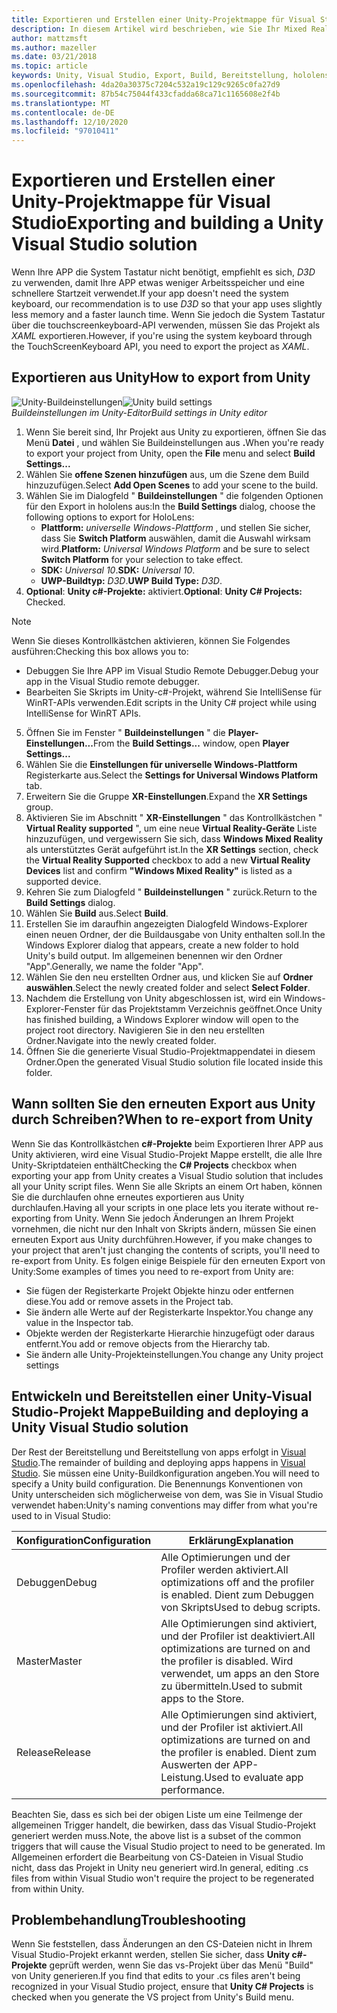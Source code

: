 ```yaml
---
title: Exportieren und Erstellen einer Unity-Projektmappe für Visual Studio
description: In diesem Artikel wird beschrieben, wie Sie Ihr Mixed Reality-Projekt aus Unity exportieren, sodass Sie in Visual Studio erstellen und bereitstellen können.
author: mattzmsft
ms.author: mazeller
ms.date: 03/21/2018
ms.topic: article
keywords: Unity, Visual Studio, Export, Build, Bereitstellung, hololens, Mixed Reality-Headset, Windows Mixed Reality-Headset, Virtual Reality-Headset, UWP, Bereitstellung
ms.openlocfilehash: 4da20a30375c7204c532a19c129c9265c0fa27d9
ms.sourcegitcommit: 87b54c75044f433cfadda68ca71c1165608e2f4b
ms.translationtype: MT
ms.contentlocale: de-DE
ms.lasthandoff: 12/10/2020
ms.locfileid: "97010411"
---
```

# <a name="exporting-and-building-a-unity-visual-studio-solution"></a><span data-ttu-id="ce254-104">Exportieren und Erstellen einer Unity-Projektmappe für Visual Studio</span><span class="sxs-lookup"><span data-stu-id="ce254-104">Exporting and building a Unity Visual Studio solution</span></span>

<span data-ttu-id="ce254-105">Wenn Ihre APP die System Tastatur nicht benötigt, empfiehlt es sich, *D3D* zu verwenden, damit Ihre APP etwas weniger Arbeitsspeicher und eine schnellere Startzeit verwendet.</span><span class="sxs-lookup"><span data-stu-id="ce254-105">If your app doesn't need the system keyboard, our recommendation is to use *D3D* so that your app uses slightly less memory and a faster launch time.</span></span> <span data-ttu-id="ce254-106">Wenn Sie jedoch die System Tastatur über die touchscreenkeyboard-API verwenden, müssen Sie das Projekt als *XAML* exportieren.</span><span class="sxs-lookup"><span data-stu-id="ce254-106">However, if you're using the system keyboard through the TouchScreenKeyboard API, you need to export the project as *XAML*.</span></span>

## <a name="how-to-export-from-unity"></a><span data-ttu-id="ce254-107">Exportieren aus Unity</span><span class="sxs-lookup"><span data-stu-id="ce254-107">How to export from Unity</span></span>

<span data-ttu-id="ce254-108">![Unity-Buildeinstellungen](images/unitybuildsettings-300px.png)</span><span class="sxs-lookup"><span data-stu-id="ce254-108">![Unity build settings](images/unitybuildsettings-300px.png)</span></span><br>
<span data-ttu-id="ce254-109">*Buildeinstellungen im Unity-Editor*</span><span class="sxs-lookup"><span data-stu-id="ce254-109">*Build settings in Unity editor*</span></span>

1. <span data-ttu-id="ce254-110">Wenn Sie bereit sind, Ihr Projekt aus Unity zu exportieren, öffnen Sie das Menü **Datei** , und wählen Sie Buildeinstellungen aus **.**</span><span class="sxs-lookup"><span data-stu-id="ce254-110">When you're ready to export your project from Unity, open the **File** menu and select **Build Settings...**</span></span>
2. <span data-ttu-id="ce254-111">Wählen Sie **offene Szenen hinzufügen** aus, um die Szene dem Build hinzuzufügen.</span><span class="sxs-lookup"><span data-stu-id="ce254-111">Select **Add Open Scenes** to add your scene to the build.</span></span>
3. <span data-ttu-id="ce254-112">Wählen Sie im Dialogfeld " **Buildeinstellungen** " die folgenden Optionen für den Export in hololens aus:</span><span class="sxs-lookup"><span data-stu-id="ce254-112">In the **Build Settings** dialog, choose the following options to export for HoloLens:</span></span>
   * <span data-ttu-id="ce254-113">**Plattform:** *universelle Windows-Plattform* , und stellen Sie sicher, dass Sie **Switch Platform** auswählen, damit die Auswahl wirksam wird.</span><span class="sxs-lookup"><span data-stu-id="ce254-113">**Platform:** *Universal Windows Platform* and be sure to select **Switch Platform** for your selection to take effect.</span></span>
   * <span data-ttu-id="ce254-114">**SDK:** *Universal 10*.</span><span class="sxs-lookup"><span data-stu-id="ce254-114">**SDK:** *Universal 10*.</span></span>
   * <span data-ttu-id="ce254-115">**UWP-Buildtyp:** *D3D*.</span><span class="sxs-lookup"><span data-stu-id="ce254-115">**UWP Build Type:** *D3D*.</span></span>
4. <span data-ttu-id="ce254-116">**Optional**: **Unity c#-Projekte:** aktiviert.</span><span class="sxs-lookup"><span data-stu-id="ce254-116">**Optional**: **Unity C# Projects:** Checked.</span></span>

>[!NOTE]
><span data-ttu-id="ce254-117">Wenn Sie dieses Kontrollkästchen aktivieren, können Sie Folgendes ausführen:</span><span class="sxs-lookup"><span data-stu-id="ce254-117">Checking this box allows you to:</span></span>
>* <span data-ttu-id="ce254-118">Debuggen Sie Ihre APP im Visual Studio Remote Debugger.</span><span class="sxs-lookup"><span data-stu-id="ce254-118">Debug your app in the Visual Studio remote debugger.</span></span>
>* <span data-ttu-id="ce254-119">Bearbeiten Sie Skripts im Unity-c#-Projekt, während Sie IntelliSense für WinRT-APIs verwenden.</span><span class="sxs-lookup"><span data-stu-id="ce254-119">Edit scripts in the Unity C# project while using IntelliSense for WinRT APIs.</span></span>

5. <span data-ttu-id="ce254-120">Öffnen Sie im Fenster " **Buildeinstellungen** " die **Player-Einstellungen...**</span><span class="sxs-lookup"><span data-stu-id="ce254-120">From the **Build Settings...** window, open **Player Settings...**</span></span>
6. <span data-ttu-id="ce254-121">Wählen Sie die **Einstellungen für universelle Windows-Plattform** Registerkarte aus.</span><span class="sxs-lookup"><span data-stu-id="ce254-121">Select the **Settings for Universal Windows Platform** tab.</span></span>
7. <span data-ttu-id="ce254-122">Erweitern Sie die Gruppe **XR-Einstellungen**.</span><span class="sxs-lookup"><span data-stu-id="ce254-122">Expand the **XR Settings** group.</span></span>
8. <span data-ttu-id="ce254-123">Aktivieren Sie im Abschnitt " **XR-Einstellungen** " das Kontrollkästchen " **Virtual Reality supported** ", um eine neue **Virtual Reality-Geräte** Liste hinzuzufügen, und vergewissern Sie sich, dass **Windows Mixed Reality** als unterstütztes Gerät aufgeführt ist.</span><span class="sxs-lookup"><span data-stu-id="ce254-123">In the **XR Settings** section, check the **Virtual Reality Supported** checkbox to add a new **Virtual Reality Devices** list and confirm **"Windows Mixed Reality"** is listed as a supported device.</span></span>
9. <span data-ttu-id="ce254-124">Kehren Sie zum Dialogfeld " **Buildeinstellungen** " zurück.</span><span class="sxs-lookup"><span data-stu-id="ce254-124">Return to the **Build Settings** dialog.</span></span>
10. <span data-ttu-id="ce254-125">Wählen Sie **Build** aus.</span><span class="sxs-lookup"><span data-stu-id="ce254-125">Select **Build**.</span></span>
11. <span data-ttu-id="ce254-126">Erstellen Sie im daraufhin angezeigten Dialogfeld Windows-Explorer einen neuen Ordner, der die Buildausgabe von Unity enthalten soll.</span><span class="sxs-lookup"><span data-stu-id="ce254-126">In the Windows Explorer dialog that appears, create a new folder to hold Unity's build output.</span></span> <span data-ttu-id="ce254-127">Im allgemeinen benennen wir den Ordner "App".</span><span class="sxs-lookup"><span data-stu-id="ce254-127">Generally, we name the folder "App".</span></span>
12. <span data-ttu-id="ce254-128">Wählen Sie den neu erstellten Ordner aus, und klicken Sie auf **Ordner auswählen**.</span><span class="sxs-lookup"><span data-stu-id="ce254-128">Select the newly created folder and select **Select Folder**.</span></span>
13. <span data-ttu-id="ce254-129">Nachdem die Erstellung von Unity abgeschlossen ist, wird ein Windows-Explorer-Fenster für das Projektstamm Verzeichnis geöffnet.</span><span class="sxs-lookup"><span data-stu-id="ce254-129">Once Unity has finished building, a Windows Explorer window will open to the project root directory.</span></span> <span data-ttu-id="ce254-130">Navigieren Sie in den neu erstellten Ordner.</span><span class="sxs-lookup"><span data-stu-id="ce254-130">Navigate into the newly created folder.</span></span>
14. <span data-ttu-id="ce254-131">Öffnen Sie die generierte Visual Studio-Projektmappendatei in diesem Ordner.</span><span class="sxs-lookup"><span data-stu-id="ce254-131">Open the generated Visual Studio solution file located inside this folder.</span></span>

## <a name="when-to-re-export-from-unity"></a><span data-ttu-id="ce254-132">Wann sollten Sie den erneuten Export aus Unity durch Schreiben?</span><span class="sxs-lookup"><span data-stu-id="ce254-132">When to re-export from Unity</span></span>

<span data-ttu-id="ce254-133">Wenn Sie das Kontrollkästchen **c#-Projekte** beim Exportieren Ihrer APP aus Unity aktivieren, wird eine Visual Studio-Projekt Mappe erstellt, die alle Ihre Unity-Skriptdateien enthält</span><span class="sxs-lookup"><span data-stu-id="ce254-133">Checking the **C# Projects** checkbox when exporting your app from Unity creates a Visual Studio solution that includes all your Unity script files.</span></span> <span data-ttu-id="ce254-134">Wenn Sie alle Skripts an einem Ort haben, können Sie die durchlaufen ohne erneutes exportieren aus Unity durchlaufen.</span><span class="sxs-lookup"><span data-stu-id="ce254-134">Having all your scripts in one place lets you iterate without re-exporting from Unity.</span></span> <span data-ttu-id="ce254-135">Wenn Sie jedoch Änderungen an Ihrem Projekt vornehmen, die nicht nur den Inhalt von Skripts ändern, müssen Sie einen erneuten Export aus Unity durchführen.</span><span class="sxs-lookup"><span data-stu-id="ce254-135">However, if you make changes to your project that aren't just changing the contents of scripts, you'll need to re-export from Unity.</span></span> <span data-ttu-id="ce254-136">Es folgen einige Beispiele für den erneuten Export von Unity:</span><span class="sxs-lookup"><span data-stu-id="ce254-136">Some examples of times you need to re-export from Unity are:</span></span>
* <span data-ttu-id="ce254-137">Sie fügen der Registerkarte Projekt Objekte hinzu oder entfernen diese.</span><span class="sxs-lookup"><span data-stu-id="ce254-137">You add or remove assets in the Project tab.</span></span>
* <span data-ttu-id="ce254-138">Sie ändern alle Werte auf der Registerkarte Inspektor.</span><span class="sxs-lookup"><span data-stu-id="ce254-138">You change any value in the Inspector tab.</span></span>
* <span data-ttu-id="ce254-139">Objekte werden der Registerkarte Hierarchie hinzugefügt oder daraus entfernt.</span><span class="sxs-lookup"><span data-stu-id="ce254-139">You add or remove objects from the Hierarchy tab.</span></span>
* <span data-ttu-id="ce254-140">Sie ändern alle Unity-Projekteinstellungen.</span><span class="sxs-lookup"><span data-stu-id="ce254-140">You change any Unity project settings</span></span>

## <a name="building-and-deploying-a-unity-visual-studio-solution"></a><span data-ttu-id="ce254-141">Entwickeln und Bereitstellen einer Unity-Visual Studio-Projekt Mappe</span><span class="sxs-lookup"><span data-stu-id="ce254-141">Building and deploying a Unity Visual Studio solution</span></span>

<span data-ttu-id="ce254-142">Der Rest der Bereitstellung und Bereitstellung von apps erfolgt in [Visual Studio](../platform-capabilities-and-apis/using-visual-studio.md).</span><span class="sxs-lookup"><span data-stu-id="ce254-142">The remainder of building and deploying apps happens in [Visual Studio](../platform-capabilities-and-apis/using-visual-studio.md).</span></span> <span data-ttu-id="ce254-143">Sie müssen eine Unity-Buildkonfiguration angeben.</span><span class="sxs-lookup"><span data-stu-id="ce254-143">You will need to specify a Unity build configuration.</span></span> <span data-ttu-id="ce254-144">Die Benennungs Konventionen von Unity unterscheiden sich möglicherweise von dem, was Sie in Visual Studio verwendet haben:</span><span class="sxs-lookup"><span data-stu-id="ce254-144">Unity's naming conventions may differ from what you're used to in Visual Studio:</span></span>

|  <span data-ttu-id="ce254-145">Konfiguration</span><span class="sxs-lookup"><span data-stu-id="ce254-145">Configuration</span></span>  |  <span data-ttu-id="ce254-146">Erklärung</span><span class="sxs-lookup"><span data-stu-id="ce254-146">Explanation</span></span> | 
|----------|----------|
|  <span data-ttu-id="ce254-147">Debuggen</span><span class="sxs-lookup"><span data-stu-id="ce254-147">Debug</span></span>  |  <span data-ttu-id="ce254-148">Alle Optimierungen und der Profiler werden aktiviert.</span><span class="sxs-lookup"><span data-stu-id="ce254-148">All optimizations off and the profiler is enabled.</span></span> <span data-ttu-id="ce254-149">Dient zum Debuggen von Skripts</span><span class="sxs-lookup"><span data-stu-id="ce254-149">Used to debug scripts.</span></span> | 
|  <span data-ttu-id="ce254-150">Master</span><span class="sxs-lookup"><span data-stu-id="ce254-150">Master</span></span>  |  <span data-ttu-id="ce254-151">Alle Optimierungen sind aktiviert, und der Profiler ist deaktiviert.</span><span class="sxs-lookup"><span data-stu-id="ce254-151">All optimizations are turned on and the profiler is disabled.</span></span> <span data-ttu-id="ce254-152">Wird verwendet, um apps an den Store zu übermitteln.</span><span class="sxs-lookup"><span data-stu-id="ce254-152">Used to submit apps to the Store.</span></span> | 
|  <span data-ttu-id="ce254-153">Release</span><span class="sxs-lookup"><span data-stu-id="ce254-153">Release</span></span>  |  <span data-ttu-id="ce254-154">Alle Optimierungen sind aktiviert, und der Profiler ist aktiviert.</span><span class="sxs-lookup"><span data-stu-id="ce254-154">All optimizations are turned on and the profiler is enabled.</span></span> <span data-ttu-id="ce254-155">Dient zum Auswerten der APP-Leistung.</span><span class="sxs-lookup"><span data-stu-id="ce254-155">Used to evaluate app performance.</span></span> | 

<span data-ttu-id="ce254-156">Beachten Sie, dass es sich bei der obigen Liste um eine Teilmenge der allgemeinen Trigger handelt, die bewirken, dass das Visual Studio-Projekt generiert werden muss.</span><span class="sxs-lookup"><span data-stu-id="ce254-156">Note, the above list is a subset of the common triggers that will cause the Visual Studio project to need to be generated.</span></span> <span data-ttu-id="ce254-157">Im Allgemeinen erfordert die Bearbeitung von CS-Dateien in Visual Studio nicht, dass das Projekt in Unity neu generiert wird.</span><span class="sxs-lookup"><span data-stu-id="ce254-157">In general, editing .cs files from within Visual Studio won't require the project to be regenerated from within Unity.</span></span>

## <a name="troubleshooting"></a><span data-ttu-id="ce254-158">Problembehandlung</span><span class="sxs-lookup"><span data-stu-id="ce254-158">Troubleshooting</span></span>

<span data-ttu-id="ce254-159">Wenn Sie feststellen, dass Änderungen an den CS-Dateien nicht in Ihrem Visual Studio-Projekt erkannt werden, stellen Sie sicher, dass **Unity c#-Projekte** geprüft werden, wenn Sie das vs-Projekt über das Menü "Build" von Unity generieren.</span><span class="sxs-lookup"><span data-stu-id="ce254-159">If you find that edits to your .cs files aren't being recognized in your Visual Studio project, ensure that **Unity C# Projects** is checked when you generate the VS project from Unity's Build menu.</span></span>
